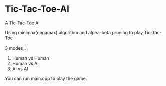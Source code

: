 # Tic-Tac-Toe-AI
A Tic-Tac-Toe AI

Using minimax(negamax) algorithm and alpha-beta pruning to play Tic-Tac-Toe

3 modes：
1. Human vs Human
2. Human vs AI
3. AI vs AI

You can run main.cpp to play the game.